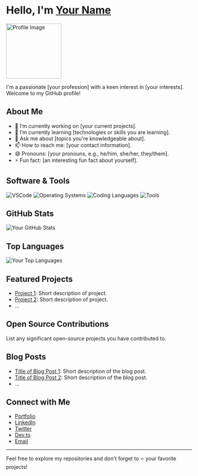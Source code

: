 <!-- Your Name -->
# Hello, I'm [Your Name](https://yourwebsite.com/)

<!-- Profile Image -->
<img src="https://your-image-url.com/your-image.jpg" alt="Profile Image" width="150" height="150">

<!-- Introduction -->
I'm a passionate [your profession] with a keen interest in [your interests]. Welcome to my GitHub profile!

<!-- About Me -->
## About Me
- 🔭 I’m currently working on [your current projects].
- 🌱 I’m currently learning [technologies or skills you are learning].
- 💬 Ask me about [topics you're knowledgeable about].
- 📫 How to reach me: [your contact information].
- 😄 Pronouns: [your pronouns, e.g., he/him, she/her, they/them].
- ⚡ Fun fact: [an interesting fun fact about yourself].

<!-- Software & Tools -->
## Software & Tools
<p>
  <img src="https://img.shields.io/badge/Editor-VSCode-blue?style=flat&logo=visual-studio-code" alt="VSCode">
  <img src="https://img.shields.io/badge/OS-Windows%20%7C%20Linux%20%7C%20macOS-green?style=flat&logo=windows" alt="Operating Systems">
  <img src="https://img.shields.io/badge/Code-Python%20%7C%20JavaScript%20%7C%20Java%20%7C%20HTML%20%7C%20CSS-blueviolet" alt="Coding Languages">
  <img src="https://img.shields.io/badge/Tools-Git%20%7C%20GitHub%20%7C%20Docker-orange" alt="Tools">
</p>

<!-- GitHub Stats -->
## GitHub Stats
![Your GitHub Stats](https://github-readme-stats.vercel.app/api?username=your-username&show_icons=true&count_private=true&hide=prs&theme=radical)

<!-- Top Languages -->
## Top Languages
![Your Top Languages](https://github-readme-stats.vercel.app/api/top-langs/?username=your-username&layout=compact&theme=radical)

<!-- Featured Projects (optional) -->
## Featured Projects
- [Project 1](https://github.com/your-username/project1): Short description of project.
- [Project 2](https://github.com/your-username/project2): Short description of project.
- ...

<!-- Open Source Contributions (optional) -->
## Open Source Contributions
List any significant open-source projects you have contributed to.

<!-- Blog Posts (optional) -->
## Blog Posts
- [Title of Blog Post 1](https://your-blog-url.com/post-1): Short description of the blog post.
- [Title of Blog Post 2](https://your-blog-url.com/post-2): Short description of the blog post.
- ...

<!-- Connect with Me -->
## Connect with Me
- [Portfolio](https://yourwebsite.com/)
- [LinkedIn](https://www.linkedin.com/in/yourprofile/)
- [Twitter](https://twitter.com/yourhandle/)
- [Dev.to](https://dev.to/yourhandle/)
- [Email](mailto:youremail@example.com)

<!-- Footer -->
---
Feel free to explore my repositories and don't forget to ⭐️ your favorite projects!
